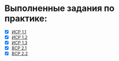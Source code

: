 # Выполненные задания по практике:
- [x] [ИСР 1.1](https://github.com/Mytyai/Practice3/blob/main/ISR1.1/Щеткин%20Д.С.%20ИСР%201.1.pdf)
- [x] [ИСР 1.2](https://github.com/Mytyai/Practice3/blob/main/ISR1.2/Щеткин%20Д.С.%20ИСР%201.2.pdf)
- [x] [ИСР 1.3](https://github.com/Mytyai/Practice3/blob/main/ISR1.3/Щеткин%20Д.С.%20ИСР%201.3.pdf)
- [x] [ВСР 2.1](https://github.com/Mytyai/Practice3/blob/main/VSR2.1/Щеткин%20Д.С.%20ВСР%202.1.pdf)
- [x] [ВСР 2.2](https://github.com/Mytyai/Practice3/blob/main/VSR2.2/Щеткин%20Д.С.%20ВСР%202.2.pdf)
